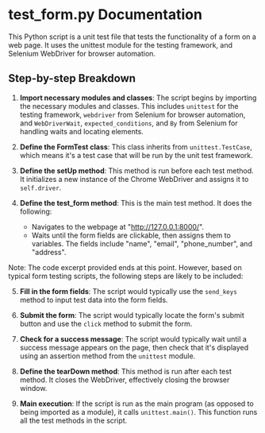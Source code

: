 # test_form.py Documentation

This Python script is a unit test file that tests the functionality of a form on a web page. It uses the unittest module for the testing framework, and Selenium WebDriver for browser automation.

## Step-by-step Breakdown

1. **Import necessary modules and classes**: The script begins by importing the necessary modules and classes. This includes `unittest` for the testing framework, `webdriver` from Selenium for browser automation, and `WebDriverWait`, `expected_conditions`, and `By` from Selenium for handling waits and locating elements.

2. **Define the FormTest class**: This class inherits from `unittest.TestCase`, which means it's a test case that will be run by the unit test framework.

3. **Define the setUp method**: This method is run before each test method. It initializes a new instance of the Chrome WebDriver and assigns it to `self.driver`.

4. **Define the test_form method**: This is the main test method. It does the following:
   - Navigates to the webpage at "http://127.0.0.1:8000/".
   - Waits until the form fields are clickable, then assigns them to variables. The fields include "name", "email", "phone_number", and "address".
   
Note: The code excerpt provided ends at this point. However, based on typical form testing scripts, the following steps are likely to be included:

5. **Fill in the form fields**: The script would typically use the `send_keys` method to input test data into the form fields.

6. **Submit the form**: The script would typically locate the form's submit button and use the `click` method to submit the form.

7. **Check for a success message**: The script would typically wait until a success message appears on the page, then check that it's displayed using an assertion method from the `unittest` module.

8. **Define the tearDown method**: This method is run after each test method. It closes the WebDriver, effectively closing the browser window.

9. **Main execution**: If the script is run as the main program (as opposed to being imported as a module), it calls `unittest.main()`. This function runs all the test methods in the script.